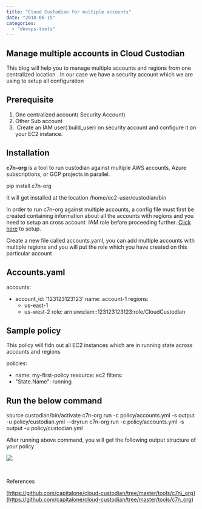 ```yaml
---
title: "Cloud Custodian for multiple accounts"
date: "2018-06-15"
categories: 
  - "devops-tools"
---
```


## Manage multiple accounts in Cloud Custodian

This blog will help you to manage multiple accounts and regions from one centralized location . In our case we have a security account which we are using to setup all configuration

## Prerequisite

1. One centralized account( Security Account)
2. Other Sub account
3.  Create an IAM user( build\_user) on security account and configure it on your EC2 instance.

## Installation

**c7n-org** is a tool to run custodian against multiple AWS accounts, Azure subscriptions, or GCP projects in parallel.

pip install c7n-org

It will get installed at the location /home/ec2-user/custodian/bin

In order to run c7n-org against multiple accounts, a config file must first be created containing information about all the accounts with regions and you need to setup an cross account  IAM role before proceeding further. [Click here](https://devops4solutions.com/cross-account-iam-role-cc/) to setup.

Create a new file called accounts.yaml, you can add multiple accounts with multiple regions and you will put the role which you have created on this particular account

## Accounts.yaml

accounts:
- account\_id: '123123123123'
  name: account-1
  regions:
  - us-east-1
  - us-west-2
  role: arn:aws:iam::123123123123:role/CloudCustodian

## Sample policy

This policy will fidn out all EC2 instances which are in running state across accounts and regions

policies:
- name: my-first-policy
resource: ec2
filters:
- "State.Name": running

## Run the below command

source custodian/bin/activate
c7n-org run -c policy/accounts.yml -s output -u policy/custodian.yml --dryrun
c7n-org run -c policy/accounts.yml -s output -u policy/custodian.yml

After running above command, you will get the following output structure of your policy

![](https://cdn-images-1.medium.com/max/800/1*pg8YZMX04b3JQV-CReGc6A.png)

 

References

[https://github.com/capitalone/cloud-custodian/tree/master/tools/c7n\_org](https://github.com/capitalone/cloud-custodian/tree/master/tools/c7n_org)
